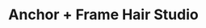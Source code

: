---
title: "Anchor + Frame Hair Studio"
url: /albuquerque/anchor-frame-hair-studio/
shop: hairdresser
---